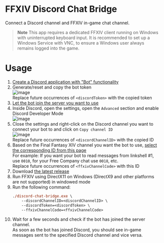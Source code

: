 # FFXIV Discord Chat Bridge

Connect a Discord channel and FFXIV in-game chat channel.

> **Note**
> This app requires a dedicated FFXIV client running on Windows with uninterrupted keyboard input.
> It is recommended to set up a Windows Service with VNC, to ensure a Windows user always remains logged into the game.

# Usage
1. [Create a Discord application with "Bot" functionality](https://discord.com/developers/applications)
2. Generate/reset and copy the bot token  
   ![image](https://i.vimaster.de/direct/chrome_wTwAcZZDxd.png)  
   Replace future occurrences of `<discordToken>` with the copied token
3. [Let the bot join the server you want to use](https://discord.com/developers/docs/topics/oauth2#bot-authorization-flow)
4. Inside Discord, open the settings, open the `Advanced` section and enable Discord Developer Mode  
   ![image](https://i.vimaster.de/direct/Discord_rpRIBHtEjm.png)
5. Close the settings and right-click on the Discord channel you want to connect your bot to and click on `Copy channel ID`    
   ![image](https://i.vimaster.de/direct/Discord_DSrrSRjT44.png)  
   Replace future occurrences of `<discordChannelID>` with the copied ID
6. Based on the Final Fantasy XIV channel you want the bot to use, [select the corresponding ID from this page](https://gist.github.com/quisquous/1a6ea3cf102c65e3c375186f1173dff3#file-ffxiv-game-log-ids)    
   For example: If you want your bot to read messages from linkshell #1, use `0010`, for your Free Company chat use `0018`, etc.    
   Replace future occurrences of `<ffxivChannelCode>` with this ID
7. Download [the latest release](https://github.com/ViMaSter/FFXIVDiscordChatBridge/releases)
8. Run FFXIV using DirectX11 on Windows (DirectX9 and other platforms are not supported) in windowed mode
9. Run the following command:
   ```ps
   ./discord-chat-bridge.exe \
       --discordChannelID=<discordChannelID> \
       --discordToken=<discordToken> \
       --ffxivChannelCode=<ffxivChannelCode> 
   ```
10. Wait for a few seconds and check if the bot has joined the server channel.    
    As soon as the bot has joined Discord, you should see in-game messages sent to the specified Discord channel and vice versa.

